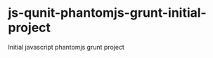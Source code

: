 js-qunit-phantomjs-grunt-initial-project
========================================

Initial javascript phantomjs grunt project
